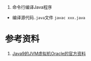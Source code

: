 1. 命令行编译Java程序
* 编译源代码`.java`文件
`javac xxx.java`

# 参考资料
1. [Java9的JVM虚拟机Oracle的官方资料](https://docs.oracle.com/javase/specs/jvms/se9/html/index.html)